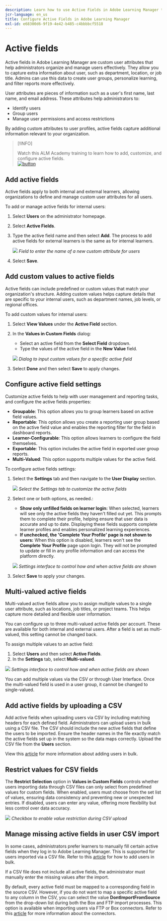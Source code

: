 ```yaml
---
description: Learn how to use Active Fields in Adobe Learning Manager to capture, organize, and manage custom user information. Improve reporting, filtering, and user segmentation with flexible field configurations.
jcr-language: en_us
title: Configure Active Fields in Adobe Learning Manager
exl-id: e68300d6-9f19-4e42-b485-c4bbbbcf5518
---
```

# Active fields

Active fields in Adobe Learning Manager are custom user attributes that help administrators organize and manage users effectively. They allow you to capture extra information about user, such as department, location, or job title. Admins can use this data to create user groups, personalize learning, and filter reports more effectively.

User attributes are pieces of information such as a user's first name, last name, and email address. These attributes help administrators to:

* Identify users
* Group users
* Manage user permissions and access restrictions

By adding custom attributes to user profiles, active fields capture additional information relevant to your organization.

>[!INFO]
>
>Watch this ALM Academy training to learn how to add, customize, and configure active fields.<br>[![button](assets/launch-training-button.png)](https://content.adobelearningmanageracademy.com/app/learner?accountId=98632#/course/7555741)</br>

## Add active fields

Active fields apply to both internal and external learners, allowing organizations to define and manage custom user attributes for all users.

To add or manage active fields for internal users:

1. Select **Users** on the administrator homepage.

2. Select **Active Fields**.

3. Type the active field name and then select **Add**. The process to add active fields for external learners is the same as for internal learners.

   ![](assets/add-active-field-alm.png)
   _Field to enter the name of a new custom attribute for users_

4. Select **Save**.

## Add custom values to active fields

Active fields can include predefined or custom values that match your organization's structure. Adding custom values helps capture details that are specific to your internal users, such as department names, job levels, or regional offices.

To add custom values for internal users:

1. Select **View Values** under the **Active Field** section.
2. In the **Values in Custom Fields** dialog:
 
   * Select an active field from the **Select Field** dropdown.
   * Type the values of the active field in the **New Value** field.
   
   ![](assets/add-value-active-fields.png)
   _Dialog to input custom values for a specific active field_

3. Select **Done** and then select **Save** to apply changes.

## Configure active field settings

Customize active fields to help with user management and reporting tasks, and configure the active fields properties:

* **Groupable**: This option allows you to group learners based on active field values.
* **Reportable**: This option allows you create a reporting user group based on the active field value and enables the reporting filter for the field in dashboard reports.
* **Learner-Configurable**: This option allows learners to configure the field themselves.
* **Exportable**: This option includes the active field in exported user group reports.
* **Multi-Valued**: This option supports multiple values for the active field.

To configure active fields settings:

1. Select the **Settings** tab and then navigate to the **User Display** section.

   ![](assets/settings-active-field.png)
   _Select the Settings tab to customize the active fields_

2. Select one or both options, as needed.:

   * **Show only unfilled fields on learner login:** When selected, learners will see only the active fields they haven't filled out yet. This prompts them to complete their profile, helping ensure that user data is accurate and up to date. Displaying these fields supports complete learner profiles and enables personalized learning experiences.
   * **If unchecked, the 'Complete Your Profile' page is not shown to users:** When this option is disabled, learners won't see the **Complete Your Profile** page upon login. They will not be prompted to update or fill in any profile information and can access the platform directly.
   
   ![](assets/user-display-alm.png)
   _Settings interface to control how and when active fields are shown_

3. Select **Save** to apply your changes.

## Multi-valued active fields

Multi-valued active fields allow you to assign multiple values to a single user attribute, such as locations, job titles, or project teams. This helps capture more detailed and flexible user information.

You can configure up to three multi-valued active fields per account. These are available for both internal and external users. After a field is set as multi-valued, this setting cannot be changed back.

To assign multiple values to an active field:

1. Select **Users** and then select **Active Fields**.
2. In the **Settings** tab, select **Multi-valued**.

![](assets/multi-values.png)
_Settings interface to control how and when active fields are shown_

You can add multiple values via the CSV or through User Interface. Once the multi-valued field is used in a user group, it cannot be changed to single-valued.

## Add active fields by uploading a CSV

Add active fields when uploading users via CSV by including matching headers for each defined field. Administrators can upload users in bulk using a CSV file. The CSV should include the new active fields that define the users to be imported. Ensure the header names in the file exactly match the active fields set up in the system so the data maps correctly. Upload the CSV file from the **Users** section.

View this [article](/help/migrated/administrators/feature-summary/add-users-user-groups.md) for more information about adding users in bulk.

## Restrict values for CSV fields

The **Restrict Selection** option in **Values in Custom Fields** controls whether users importing data through CSV files can only select from predefined values for custom fields. When enabled, users must choose from the set list of values, ensuring data consistency and preventing new or unexpected entries. If disabled, users can enter any value, offering more flexibility but less control over data accuracy.

![](assets/restrict-active.png)
_Checkbox to enable value restriction during CSV upload_

## Manage missing active fields in user CSV import

In some cases, administrators prefer learners to manually fill certain active fields when they log in to Adobe Learning Manager. This is supported for users imported via a CSV file. Refer to this [article](/help/migrated/administrators/feature-summary/add-users-user-groups.md) for how to add users in bulk.

If a CSV file does not include all active fields, the administrator must manually enter the missing values after the import.

By default, every active field must be mapped to a corresponding field in the source CSV. However, if you do not want to map a specific active field to any column in the CSV, you can select the value **DontImportFromSource** from the drop-down list during both the Box and FTP import processes. This option is available when importing users via FTP or Box connectors. Refer to this [article](https://experienceleague.adobe.com/en/docs/learning-manager/using/integration/connectors) for more information about the connectors.
